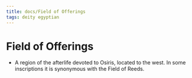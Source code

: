 ```yaml
---
title: docs/Field of Offerings
tags: deity egyptian
---
```


# Field of Offerings
- A region of the afterlife devoted to Osiris, located to the west. In some inscriptions it is synonymous with the Field of Reeds.